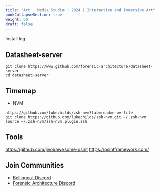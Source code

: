 ```yaml
---
title: "Art + Media Studio | 2024 | Interactive and Immersive Art"
bookCollapseSection: true
weight: 60
draft: false
---
```


Install log

## Datasheet-server

```
git clone https://www.github.com/forensic-architecture/datasheet-server
cd datasheet-server
```

## Timemap

- NVM

```
https://github.com/lukechilds/zsh-nvm?tab=readme-ov-file
git clone https://github.com/lukechilds/zsh-nvm.git ~/.zsh-nvm
source ~/.zsh-nvm/zsh-nvm.plugin.zsh
```

## Tools

https://github.com/jivoi/awesome-osint
https://osintframework.com/

## Join Communities

- [Bellingcat Discord](https://discord.gg/bellingcat)
- [Forensic Architecture Discord](https://discord.gg/Vy34Ndw)